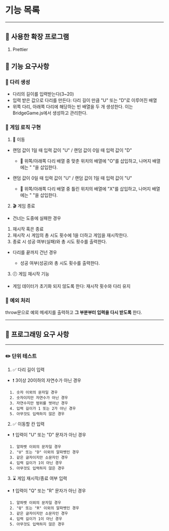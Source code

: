 # 기능 목록

---

## :pushpin: 사용한 확장 프로그램

1. Prettier

## :dart: 기능 요구사항

### :bridge_at_night: 다리 생성

- 다리의 길이를 입력받는다(3~20)
- 입력 받은 값으로 다리를 만든다: 다리 길이 만큼 "U" 또는 "D"로 이루어진 배열
- 위쪽 다리, 아래쪽 다리에 해당하는 빈 배열을 두 개 생성한다. 이는 BridgeGame.js에서 생성하고 관리한다.

### :memo: 게임 로직 구현

1. :shoe: 이동

- 랜덤 값이 1일 때 입력 값이 "U" / 랜덤 값이 0일 때 입력 값이 "D"

  - :paperclip: 위쪽/아래쪽 다리 배열 중 맞춘 위치의 배열에 "O"를 삽입하고, 나머지 배열에는 " "을 삽입한다.

- 랜덤 값이 0일 때 입력 값이 "U" / 랜덤 값이 1일 때 입력 값이 "U"

  - :paperclip: 위쪽/아래쪽 다리 배열 중 틀린 위치의 배열에 "X"를 삽입하고, 나머지 배열에는 " "을 삽입한다.

2. :clapper: 게임 종료

- 건너는 도중에 실패한 경우

1. 재시작 혹은 종료
2. 재시작 시 게임의 총 시도 횟수에 1을 더하고 게임을 재시작한다.
3. 종료 시 성공 여부(실패)와 총 시도 횟수를 출력한다.

- 다리를 끝까지 건넌 경우

  - 성공 여부(성공)와 총 시도 횟수를 출력한다.

3. :clock7: 게임 재시작 기능

- 게임 데이터가 초기화 되지 않도록 한다: 재시작 횟수와 다리 유지

### :no_entry_sign: 예외 처리

throw문으로 예외 메세지를 출력하고 **그 부분부터 입력을 다시 받도록** 한다.

---

## :dart: 프로그래밍 요구 사항

---

### :pencil2: 단위 테스트

1. :white_check_mark: 다리 길이 입력

- :heavy_exclamation_mark: 3이상 20이하의 자연수가 아닌 경우

```
  1. 숫자 이외의 문자일 경우
  2. 숫자이지만 자연수가 아닌 경우
  3. 자연수지만 범위를 벗어난 경우
  4. 입력 길이가 1 또는 2가 아닌 경우
  5. 아무것도 입력하지 않은 경우
```

2. :white_check_mark: 이동할 칸 입력

- :heavy_exclamation_mark: 입력이 "U" 또는 "D" 문자가 아닌 경우

```
  1. 알파벳 이외의 문자일 경우
  2. "U" 또는 "D" 이외의 알파벳인 경우
  3. 같은 글자이지만 소문자인 경우
  4. 입력 길이가 1이 아닌 경우
  5. 아무것도 입력하지 않은 경우
```

3. :hourglass: 게임 재시작/종료 여부 입력

- :heavy_exclamation_mark: 입력이 "Q" 또는 "R" 문자가 아닌 경우

```
  1. 알파벳 이외의 문자일 경우
  2. "Q" 또는 "R" 이외의 알파벳인 경우
  3. 같은 글자이지만 소문자인 경우
  4. 입력 길이가 1이 아닌 경우
  5. 아무것도 입력하지 않은 경우
```
